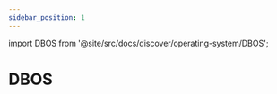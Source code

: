 ```yaml
---
sidebar_position: 1
---
```


import DBOS from '@site/src/docs/discover/operating-system/DBOS';

# DBOS

<DBOS />
